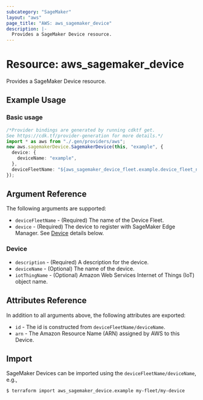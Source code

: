 ```yaml
---
subcategory: "SageMaker"
layout: "aws"
page_title: "AWS: aws_sagemaker_device"
description: |-
  Provides a SageMaker Device resource.
---
```


# Resource: aws\_sagemaker\_device

Provides a SageMaker Device resource.

## Example Usage

### Basic usage

```typescript
/*Provider bindings are generated by running cdktf get.
See https://cdk.tf/provider-generation for more details.*/
import * as aws from "./.gen/providers/aws";
new aws.sagemakerDevice.SagemakerDevice(this, "example", {
  device: {
    deviceName: "example",
  },
  deviceFleetName: "${aws_sagemaker_device_fleet.example.device_fleet_name}",
});

```

## Argument Reference

The following arguments are supported:

* `deviceFleetName` - (Required) The name of the Device Fleet.
* `device` - (Required) The device to register with SageMaker Edge Manager. See [Device](#device) details below.

### Device

* `description` - (Required) A description for the device.
* `deviceName` - (Optional) The name of the device.
* `iotThingName` - (Optional) Amazon Web Services Internet of Things (IoT) object name.

## Attributes Reference

In addition to all arguments above, the following attributes are exported:

* `id` - The id is constructed from `deviceFleetName/deviceName`.
* `arn` - The Amazon Resource Name (ARN) assigned by AWS to this Device.

## Import

SageMaker Devices can be imported using the `deviceFleetName/deviceName`, e.g.,

```console
$ terraform import aws_sagemaker_device.example my-fleet/my-device
```
